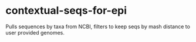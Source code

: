 # contextual-seqs-for-epi
Pulls sequences by taxa from NCBI, filters to keep seqs by mash distance to user provided genomes. 
